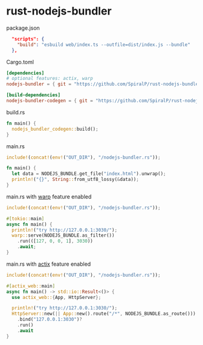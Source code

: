 # rust-nodejs-bundler

package.json

```json
  "scripts": {
    "build": "esbuild web/index.ts --outfile=dist/index.js --bundle"
  },
```

Cargo.toml

```toml
[dependencies]
# optional features: actix, warp
nodejs-bundler = { git = "https://github.com/SpiralP/rust-nodejs-bundler.git" }

[build-dependencies]
nodejs-bundler-codegen = { git = "https://github.com/SpiralP/rust-nodejs-bundler.git" }
```

build.rs

```rust
fn main() {
  nodejs_bundler_codegen::build();
}
```

main.rs

```rust
include!(concat!(env!("OUT_DIR"), "/nodejs-bundler.rs"));

fn main() {
  let data = NODEJS_BUNDLE.get_file("index.html").unwrap();
  println!("{}", String::from_utf8_lossy(&data));
}

```

main.rs with [warp](https://github.com/seanmonstar/warp) feature enabled

```rust
include!(concat!(env!("OUT_DIR"), "/nodejs-bundler.rs"));

#[tokio::main]
async fn main() {
  println!("try http://127.0.0.1:3030/");
  warp::serve(NODEJS_BUNDLE.as_filter())
    .run(([127, 0, 0, 1], 3030))
    .await;
}
```

main.rs with [actix](https://github.com/actix/actix-web) feature enabled

```rust
include!(concat!(env!("OUT_DIR"), "/nodejs-bundler.rs"));

#[actix_web::main]
async fn main() -> std::io::Result<()> {
  use actix_web::{App, HttpServer};

  println!("try http://127.0.0.1:3030/");
  HttpServer::new(|| App::new().route("/*", NODEJS_BUNDLE.as_route()))
    .bind("127.0.0.1:3030")?
    .run()
    .await
}
```
